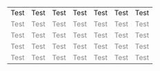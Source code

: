<table>
	<tr>
		<td>Test</td>
		<td>Test</td>
		<td>Test</td>
		<td>Test</td>
		<td>Test</td>
		<td>Test</td>
		<td>Test</td>
	</tr>
	<tr style="color:#888888">
		<td>Test</td>
		<td>Test</td>
		<td>Test</td>
		<td>Test</td>
		<td>Test</td>
		<td>Test</td>
		<td>Test</td>
	</tr>
	<tr style="color:#888888">
		<td>Test</td>
		<td>Test</td>
		<td>Test</td>
		<td>Test</td>
		<td>Test</td>
		<td>Test</td>
		<td>Test</td>
	</tr>
	<tr style="color:#888888">
		<td>Test</td>
		<td>Test</td>
		<td>Test</td>
		<td>Test</td>
		<td>Test</td>
		<td>Test</td>
		<td>Test</td>
	</tr>
	<tr style="color:#888888">
		<td>Test</td>
		<td>Test</td>
		<td>Test</td>
		<td>Test</td>
		<td>Test</td>
		<td>Test</td>
		<td>Test</td>
	</tr>
</table>
